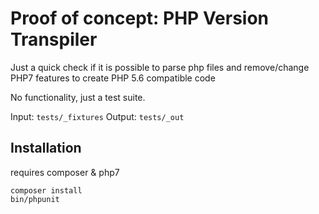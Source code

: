 # Proof of concept: PHP Version Transpiler

Just a quick check if it is possible to parse php files and remove/change PHP7 features to create PHP 5.6 compatible code

No functionality, just a test suite.

Input: `tests/_fixtures`
Output: `tests/_out`

## Installation

requires composer & php7

````
composer install
bin/phpunit

````

